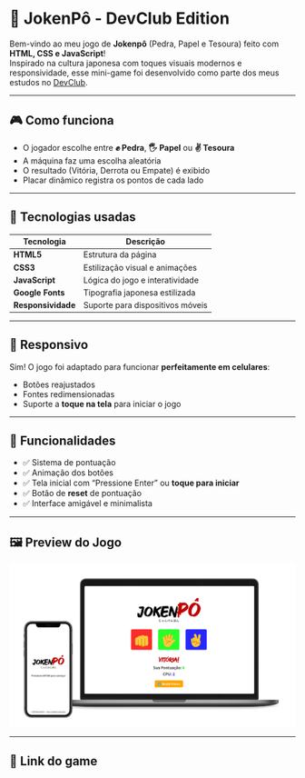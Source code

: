 # 🥋 JokenPô - DevClub Edition

Bem-vindo ao meu jogo de **Jokenpô** (Pedra, Papel e Tesoura) feito com **HTML, CSS e JavaScript**!  
Inspirado na cultura japonesa com toques visuais modernos e responsividade, esse mini-game foi desenvolvido como parte dos meus estudos no <a href="https://rodolfomori.com.br" target="_blank">DevClub</a></b>.

---

## 🎮 Como funciona

- O jogador escolhe entre **✊ Pedra**, **🖐️ Papel** ou **✌️ Tesoura**
- A máquina faz uma escolha aleatória
- O resultado (Vitória, Derrota ou Empate) é exibido
- Placar dinâmico registra os pontos de cada lado

---

## 🧪 Tecnologias usadas

| Tecnologia | Descrição |
|------------|------------|
| **HTML5** | Estrutura da página |
| **CSS3** | Estilização visual e animações |
| **JavaScript** | Lógica do jogo e interatividade |
| **Google Fonts** | Tipografia japonesa estilizada |
| **Responsividade** | Suporte para dispositivos móveis |

---

## 📱 Responsivo

Sim! O jogo foi adaptado para funcionar **perfeitamente em celulares**:
- Botões reajustados
- Fontes redimensionadas
- Suporte a **toque na tela** para iniciar o jogo

---

## 🔁 Funcionalidades

- ✅ Sistema de pontuação
- ✅ Animação dos botões
- ✅ Tela inicial com “Pressione Enter” ou **toque para iniciar**
- ✅ Botão de **reset** de pontuação
- ✅ Interface amigável e minimalista

---

## 🖼️ Preview do Jogo

<img src="https://github.com/BrunoWACE/meu-game-de-jokenpo/blob/main/assests/ImgGameJokenPO.png?raw=true"/>

---

## 🚀 Link do game


